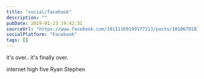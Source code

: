 ```yaml
---
title: "social/facebook"
description: ""
pubDate: 2019-01-23 19:42:31
sourceUrl: "https://www.facebook.com/10111169199177213/posts/10106701871183323"
socialPlatform: "Facebook"
tags: []
---
```


it's over.. it's finally over.

internet high five Ryan Stephen
